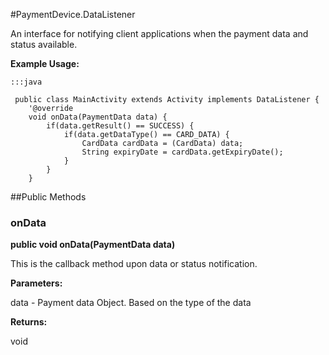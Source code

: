 #PaymentDevice.DataListener

An interface for notifying client applications when the payment data and
 status available.



**Example Usage:**
	
	:::java	
	 	
	 public class MainActivity extends Activity implements DataListener {
	  	'@override
	  	void onData(PaymentData data) {
	  		if(data.getResult() == SUCCESS) {
	  			if(data.getDataType() == CARD_DATA) {
	  				CardData cardData = (CardData) data;
	  				String expiryDate = cardData.getExpiryDate();
	  			}
	  		}
	  	}


##Public Methods

### onData

**public void onData(PaymentData data)**

This is the callback method upon data or status notification.

**Parameters:**

data - Payment data Object. Based on the type of the data

**Returns:**

void

